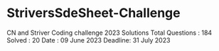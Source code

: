 # StriversSdeSheet-Challenge
CN and Striver Coding challenge 2023 Solutions
Total Questions : 184
Solved : 20
Date : 09 June 2023
Deadline: 31 July 2023
